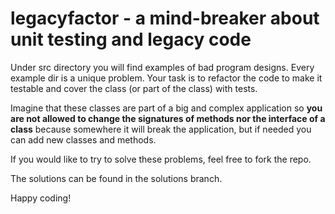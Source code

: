# legacyfactor - a mind-breaker about unit testing and legacy code

Under src directory you will find examples of bad program designs.
Every example dir is a unique problem.
Your task is to refactor the code to make it testable and cover the class (or part of the class) with tests.

Imagine that these classes are part of a big and complex application so **you are not allowed to change
the signatures of methods nor the interface of a class** because somewhere it will break the application,
but if needed you can add new classes and methods.

If you would like to try to solve these problems, feel free to fork the repo.

The solutions can be found in the solutions branch.

Happy coding!
